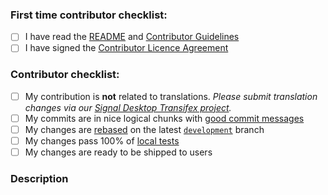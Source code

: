 <!--
Thanks for contributing to the project!
Please help us keep this project in good shape by going through this checklist.
Replace the empty checkboxes [ ] below with checked ones [X] as they are completed
Remember, you can preview this before saving it.
-->

<!-- You can remove this first section if you have contributed before -->

### First time contributor checklist:

* [ ] I have read the [README](https://github.com/WhisperSystems/Signal-Desktop/blob/master/README.md) and [Contributor Guidelines](https://github.com/WhisperSystems/Signal-Desktop/blob/master/CONTRIBUTING.md)
* [ ] I have signed the [Contributor Licence Agreement](https://whispersystems.org/cla/)

### Contributor checklist:

* [ ] My contribution is **not** related to translations. _Please submit translation changes via our [Signal Desktop Transifex project](https://www.transifex.com/liliakai/signal-desktop/)._
* [ ] My commits are in nice logical chunks with [good commit messages](http://chris.beams.io/posts/git-commit/)
* [ ] My changes are [rebased](https://medium.freecodecamp.org/git-rebase-and-the-golden-rule-explained-70715eccc372) on the latest [`development`](https://github.com/WhisperSystems/Signal-Desktop/tree/development) branch
* [ ] My changes pass 100% of [local tests](https://github.com/WhisperSystems/Signal-Desktop/blob/master/CONTRIBUTING.md#tests)
* [ ] My changes are ready to be shipped to users

### Description

<!--
Describe briefly what your pull request changes. Focus on the value provided to users.

Does it address any outstanding issues in this project?
  https://github.com/WhisperSystems/Signal-Desktop/issues?utf8=%E2%9C%93&q=is%3Aissue
  Reference an issue with the hash symbol: "#222"
  If you're fixing it, use something like "Fixes #222"

Please write a summary of your test approach:
  - What kind of manual testing did you do?
  - Did you write any new tests?
  - What operating systems did you test with? (please use specific versions: http://whatsmyos.com/)
  - What other devices did you test with? (other Desktop devices, Android, Android Simulator, iOS, iOS Simulator)
-->
